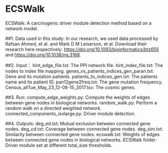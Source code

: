 # ECSWalk
ECSWalk: A carcinogenic driver module detection method based on a network model.

##1. Data used in this study:
In our research, we used data processed by Rafsan Ahmed, et al. and Mark D M Leiserson, et al. Download their research here respectively: https://doi.org/10.1093/bioinformatics/btz655 and https://doi.org/10.1038/ng.3168.

##2. Input：
hint_edge_file.txt: The PPI network file.
hint_index_file.txt: The nodes to index file mapping.
genes_vs_patients_indices_gen_paran.txt: Gene and its mutation patients.
patients_to_indices_gen.txt: The patients name and its patient ID.
pan12gene2freq.txt: The gene mutation frequency.
Census_allTue_May_23_12-08-15_2017.tsv: The cosmic genes.

##3. Run:
compute_edge_weights.py: Compute the weights of edges between gene nodes in biological networks.
random_walk.py: Perform a random walk on a directed weighted network.
connected_components_isolarge.py: Driver module detection.

##4. Outputs:
deg_ed.txt: Mutual exclusion between connected gene nodes.
deg_cd.txt: Coverage between connected gene nodes.
deg_sim.txt: Similarity between connected gene nodes.
ecswalk.txt: Weights of edges between connected gene nodes in biological networks.
ECSWalk folder: Driver module set at different total_size thresholds.
